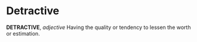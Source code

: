 # Detractive

**DETRACTIVE**, _adjective_ Having the quality or tendency to lessen the worth or estimation.